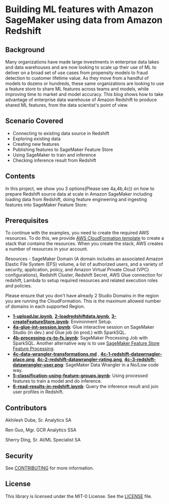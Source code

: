 # Building ML features with Amazon SageMaker using data from Amazon Redshift

## Background
Many organizations have made large investments in enterprise data lakes and data warehouses and are now looking to scale up their use of ML to deliver on a broad set of use cases from propensity models to fraud detection to customer lifetime value. As they move from a handful of models to dozens or hundreds, these same organizations are looking to use a feature store to share ML features across teams and models, while improving time to market and model accuracy. This blog shows how to take advantage of enterprise data warehouse of Amazon Redshift to produce shared ML features, from the data scientist's point of view.

## Scenario Covered
- Connecting to existing data source in Redshift
- Exploring existing data
- Creating new features
- Publishing features to SageMaker Feature Store
- Using SageMaker to train and inference
- Checking inference result from Redshift
 
## Contents
In this project, we show you 3 options(Please see 4a,4b,4c)) on how to prepare Redshift source data at scale in Amazon SageMaker including loading data from Redshift, doing feature engineering and ingesting features into SageMaker Feature Store:


## Prerequisites

To continue with the examples, you need to create the required AWS resources. To do this, we provide <a href="https://aws-blogs-artifacts-public.s3.amazonaws.com/artifacts/ML-14589/sm-redshift-demo-vpc-cfn-v1.yaml" target="_blank">AWS CloudFormation template</a> to create a stack that contains the resources. When you create the stack, AWS creates a number of resources in your account. 

Resources - SageMaker Domain (A domain includes an associated Amazon Elastic File System (EFS) volume, a list of authorized users, and a variety of security, application, policy, and Amazon Virtual Private Cloud (VPC) configurations), Redshift Cluster, Redshift Secret, AWS Glue connection for redshift, Lambda to setup required resources and related execution roles and policies.

Please ensure that you don't have already 2 Studio Domains in the region you are running the CloudFormation. This is the maximum allowed number of domains in each supported Region.


- **[1-uploadJar.ipynb](1-uploadJar.ipynb)**, **[2-loadredshiftdata.ipynb](2-loadredshiftdata.ipynb)**, **[3-createFeatureStore.ipynb](3-createFeatureStore.ipynb)**: Environment Setup.
- **[4a-glue-int-session.ipynb](4a-glue-int-session.ipynb)**: Glue interactive session on SageMaker Studio (in dev.) and Glue job (in prod.) with SparkSQL.
- **[4b-processing-rs-to-fs.ipynb](4b-processing-rs-to-fs.ipynb)**: SageMaker Processing Job with SparkSQL. Another alternative way is to use [SageMaker Feature Store Feature Processing](https://docs.aws.amazon.com/sagemaker/latest/dg/feature-store-feature-processing.html).
- **[4c-data-wrangler-transformations.md](4c-data-wrangler-transformations.md)** , **[4c-1-redshift-datawrnagler-place.png](4c-1-redshift-datawrnagler-place.png)**, **[4c-2-redshift-datawrangler-rating.png](4c-2-redshift-datawrangler-rating.png)**, **[4c-3-redshift-datawrangler-user.png](4c-3-redshift-datawrangler-user.png)**: SageMaker Data Wrangler in a No/Low code way.
- **[5-classification-using-feature-groups.ipynb](5-classification-using-feature-groups.ipynb)**: Using processed features to train a model and do inference.
- **[6-read-results-in-redshift.ipynb](6-read-results-in-redshift.ipynb)**: Query the inference result and join user profiles in Redshift.


## Contributors

Akhilesh Dube, Sr. Analytics SA

Ren Guo, Mgr. GCR Analytics SSA

Sherry Ding, Sr. AI/ML Specialist SA


## Security

See [CONTRIBUTING](CONTRIBUTING.md#security-issue-notifications) for more information.

## License

This library is licensed under the MIT-0 License. See the  [LICENSE](LICENSE) file.
